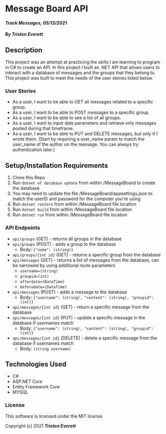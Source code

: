 # Message Board API

#### _Track Messages, 05/13/2021_

#### By _**Tristen Everett**_

## Description

This project was an attempt at practicing the skills I am learning to program in C# to create an API. In this project I built an .NET API that allows users to interact with a database of messages and the groups that they belong to. This project was built to meet the needs of the user stories listed below.

### User Stories

* As a user, I want to be able to GET all messages related to a specific group.
* As a user, I want to be able to POST messages to a specific group.
* As a user, I want to be able to see a list of all groups.
* As a user, I want to input date parameters and retrieve only messages posted during that timeframe.
* As a user, I want to be able to PUT and DELETE messages, but only if I wrote them. (Start by requiring a user_name param to match the user_name of the author on the message. You can always try authentication later.)

## Setup/Installation Requirements

1. Clone this Repo
2. Run `dotnet ef database update` from within /MessageBoard to create the database
3. You may need to update the file /MessageBoard/appsettings.json to match the userID and password for the computer you're using
4. Run `dotnet restore` from within /MessageBoard file location
5. Run `dotnet build` from within /MessageBoard file location
6. Run `dotnet run` from within /MessageBoard file location

### API Endpoints

* `api/groups` (GET) - returns all groups in the database
* `api/groups` (POST) - adds a group to the database
   * Body: `{"name": (string)}`
* `api/groups/{int id}` (GET) - returns a specific group from the database
* `api/messages` (GET) - returns a list of messages from the database, can be narrowed by using additional route parameters
   * `username=(string)`
   * `groupid=(int)`
   * `afterdate=(DateTime)`
   * `beforedate=(DateTime)`
* `api/messages` (POST) - adds a message to the database
   * Body: `{"username": (string), "content": (string), "groupid": (int)}`
* `api/messages/{int id}` (GET) - return a specific message from the database
* `api/messages/{int id}` (PUT) - update a specific message in the database if usernames match
   * Body: `{"username": (string), "content": (string), "groupid": (int)}`
* `api/messages/{int id}` (DELETE) - delete a specific message from the database if usernames match
   * Body: `(string username)`

## Technologies Used

* C#
* ASP.NET Core
* Entity Framework Core
* MYSQL

### License

This software is licensed under the MIT license

Copyright (c) 2021 **_Tristen Everett_**